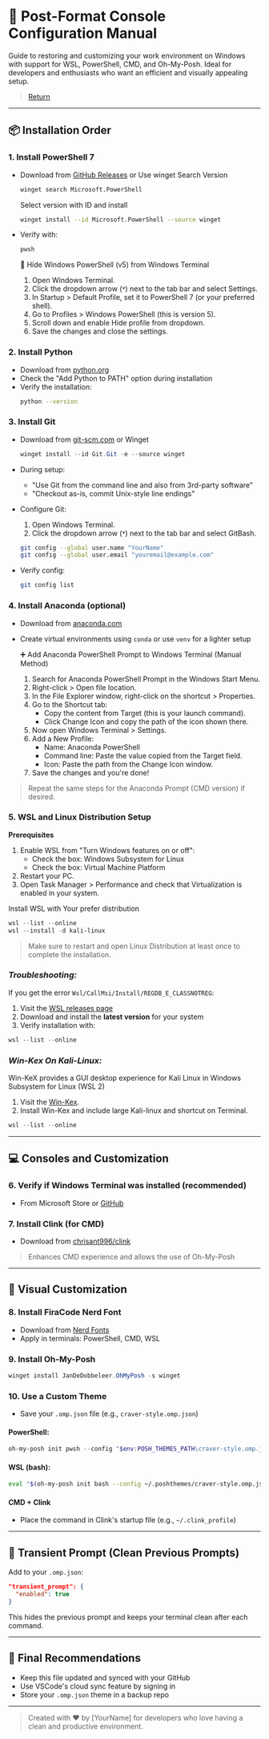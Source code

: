 # 🧰 Post-Format Console Configuration Manual

Guide to restoring and customizing your work environment on Windows with support for WSL, PowerShell, CMD, and Oh-My-Posh. Ideal for developers and enthusiasts who want an efficient and visually appealing setup.

> [Return](README.md)

---

## 📦 Installation Order

### 1. Install PowerShell 7
- Download from [GitHub Releases](https://github.com/PowerShell/PowerShell/releases) or Use winget
  Search Version
  ```bash
  winget search Microsoft.PowerShell
  ```
  Select version with ID and install
  ```bash
  winget install --id Microsoft.PowerShell --source winget
  ```
- Verify with:
  ```bash
  pwsh
  ```

  🚫 Hide Windows PowerShell (v5) from Windows Terminal
  1. Open Windows Terminal.
  2. Click the dropdown arrow (˅) next to the tab bar and select Settings.
  3. In Startup > Default Profile, set it to PowerShell 7 (or your preferred shell).
  4. Go to Profiles > Windows PowerShell (this is version 5).
  5. Scroll down and enable Hide profile from dropdown.
  6. Save the changes and close the settings.

### 2. Install Python
- Download from [python.org](https://www.python.org/downloads/)
- Check the "Add Python to PATH" option during installation
- Verify the installation:
  ```bash
  python --version
  ```
  
### 3. Install Git
- Download from [git-scm.com](https://git-scm.com/) or Winget
  ```powershell
  winget install --id Git.Git -e --source winget
  ```
- During setup:
  - "Use Git from the command line and also from 3rd-party software"
  - "Checkout as-is, commit Unix-style line endings"

- Configure Git:
  1. Open Windows Terminal.
  2. Click the dropdown arrow (˅) next to the tab bar and select GitBash.
     
  ```bash
  git config --global user.name "YourName"
  git config --global user.email "youremail@example.com"
  ```
- Verify config:
  ```bash
  git config list
  ``` 

### 4. Install Anaconda (optional)
- Download from [anaconda.com](https://www.anaconda.com/)
- Create virtual environments using `conda` or use `venv` for a lighter setup

  ➕ Add Anaconda PowerShell Prompt to Windows Terminal (Manual Method)
  1. Search for Anaconda PowerShell Prompt in the Windows Start Menu.
  2. Right-click > Open file location.
  3. In the File Explorer window, right-click on the shortcut > Properties.
  4. Go to the Shortcut tab:
     - Copy the content from Target (this is your launch command).
     - Click Change Icon and copy the path of the icon shown there.
  5. Now open Windows Terminal > Settings.
  6. Add a New Profile:
     - Name: Anaconda PowerShell
     - Command line: Paste the value copied from the Target field.
     - Icon: Paste the path from the Change Icon window.
  7. Save the changes and you're done!
> Repeat the same steps for the Anaconda Prompt (CMD version) if desired.

### 5. WSL and Linux Distribution Setup
**Prerequisites**
1. Enable WSL from "Turn Windows features on or off":
   - Check the box: Windows Subsystem for Linux
   - Check the box: Virtual Machine Platform
2. Restart your PC.
3. Open Task Manager > Performance and check that Virtualization is enabled in your system.

Install WSL with Your prefer distribution
```powershell
wsl --list --online
wsl --install -d kali-linux
```
> Make sure to restart and open Linux Distribution at least once to complete the installation.

### _Troubleshooting:_
If you get the error `Wsl/CallMsi/Install/REGDB_E_CLASSNOTREG`:
1. Visit the [WSL releases page](https://github.com/microsoft/WSL/releases/)
2. Download and install the **latest version** for your system
3. Verify installation with:
```powershell
wsl --list --online
```

### _Win-Kex On Kali-Linux:_
Win-KeX provides a GUI desktop experience for Kali Linux in Windows Subsystem for Linux (WSL 2)
1. Visit the [Win-Kex](https://www.kali.org/docs/wsl/win-kex/#install-win-kex).
2. Install Win-Kex and include large Kali-linux and shortcut on Terminal. 
```powershell
wsl --list --online
```

---

## 💻 Consoles and Customization

### 6. Verify if Windows Terminal was installed (recommended)
- From Microsoft Store or [GitHub](https://github.com/microsoft/terminal)

### 7. Install Clink (for CMD)
- Download from [chrisant996/clink](https://github.com/chrisant996/clink/releases)
> Enhances CMD experience and allows the use of Oh-My-Posh

---

## 🎨 Visual Customization

### 8. Install FiraCode Nerd Font
- Download from [Nerd Fonts](https://www.nerdfonts.com/font-downloads)
- Apply in terminals: PowerShell, CMD, WSL

### 9. Install Oh-My-Posh
```powershell
winget install JanDeDobbeleer.OhMyPosh -s winget
```

### 10. Use a Custom Theme
- Save your `.omp.json` file (e.g., `craver-style.omp.json`)

#### PowerShell:
```powershell
oh-my-posh init pwsh --config "$env:POSH_THEMES_PATH\craver-style.omp.json" | Invoke-Expression
```

#### WSL (bash):
```bash
eval "$(oh-my-posh init bash --config ~/.poshthemes/craver-style.omp.json)"
```

#### CMD + Clink
- Place the command in Clink's startup file (e.g., `~/.clink_profile`)

---

## 🔁 Transient Prompt (Clean Previous Prompts)

Add to your `.omp.json`:
```json
"transient_prompt": {
  "enabled": true
}
```

This hides the previous prompt and keeps your terminal clean after each command.

---

## 🎯 Final Recommendations

- Keep this file updated and synced with your GitHub
- Use VSCode's cloud sync feature by signing in
- Store your `.omp.json` theme in a backup repo

---

> Created with ❤️ by [YourName] for developers who love having a clean and productive environment.

